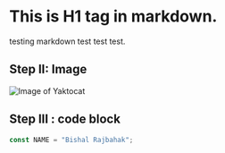 # This is H1 tag in markdown.
testing markdown test test test.

## Step II: Image
 ![Image of Yaktocat](https://octodex.github.com/images/yaktocat.png)

 ## Step III : code block
``` javascript
const NAME = "Bishal Rajbahak";
```
